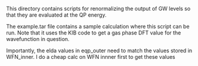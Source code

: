This directory contains scripts for renormalizing the output of GW levels so that they are evaluated at the QP energy.

The example.tar file contains a sample calculation where this script can be run. Note that it uses the KIB code to get a gas phase DFT value for the wavefunction in question.

Importantly, the elda values in eqp_outer need to match the values stored in WFN_inner. I do a cheap calc on WFN innner first to get these values
